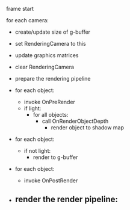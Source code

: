 frame start

for each camera:
- create/update size of g-buffer
- set RenderingCamera to this
- update graphics matrices
- clear RenderingCamera
- prepare the rendering pipeline

- for each object:
  - invoke OnPreRender
  - if light:
    - for all objects:
      - call OnRenderObjectDepth
        - render object to shadow map

- for each object:
  - if not light:
    - render to g-buffer

- for each object:
  - invoke OnPostRender

- render the render pipeline:
  - 